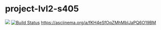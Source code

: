 # project-lvl2-s405
<a href="https://codeclimate.com/github/EldarAkhmetov/project-lvl2-s405/maintainability"><img src="https://api.codeclimate.com/v1/badges/1b50a94a22010d96b79d/maintainability" /></a>
[![Build Status](https://travis-ci.org/EldarAkhmetov/project-lvl2-s405.svg?branch=master)](https://travis-ci.org/EldarAkhmetov/project-lvl2-s405)
https://asciinema.org/a/fKH4eSfOqZMhMbIJaPQ6O19BM
